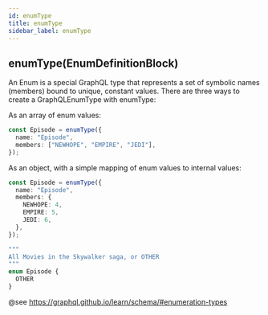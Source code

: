 ```yaml
---
id: enumType
title: enumType
sidebar_label: enumType
---
```


## enumType(EnumDefinitionBlock)

An Enum is a special GraphQL type that represents a set of symbolic names (members)
bound to unique, constant values. There are three ways to create a GraphQLEnumType
with enumType:

As an array of enum values:

```ts
const Episode = enumType({
  name: "Episode",
  members: ["NEWHOPE", "EMPIRE", "JEDI"],
});
```

As an object, with a simple mapping of enum values to internal values:

```ts
const Episode = enumType({
  name: "Episode",
  members: {
    NEWHOPE: 4,
    EMPIRE: 5,
    JEDI: 6,
  },
});
```

```graphql
"""
All Movies in the Skywalker saga, or OTHER
"""
enum Episode {
  OTHER
}
```

@see https://graphql.github.io/learn/schema/#enumeration-types

###

